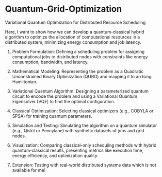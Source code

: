 # Quantum-Grid-Optimization
Variational Quantum Optimization for Distributed Resource Scheduling

Here, I want to show how we can develop a quantum-classical hybrid algorithm to optimize the allocation of computational resources in a distributed system, minimizing energy consumption and job latency.



1. Problem Formulation:
Defining a scheduling problem for assigning computational jobs to distributed nodes with constraints like energy consumption, bandwidth, and latency.

2. Mathematical Modeling:
Representing the problem as a Quadratic Unconstrained Binary Optimization (QUBO) and mapping it to an Ising Hamiltonian.

3. Variational Quantum Algorithm:
Designing a parameterized quantum circuit to encode the problem and using a Variational Quantum Eigensolver (VQE) to find the optimal configuration.

4. Classical Optimization:
Selecting classical optimizers (e.g., COBYLA or SPSA) for training quantum parameters.

5. Simulation and Testing:
Simulating the algorithm on a quantum simulator (e.g., Qiskit or Pennylane) with synthetic datasets of jobs and grid nodes.

6. Visualization:
Comparing classical-only scheduling methods with hybrid quantum-classical results, presenting metrics like execution time, energy efficiency, and optimization quality.

7. Extension:
Testing with real-world distributed systems data which is not available for me!
